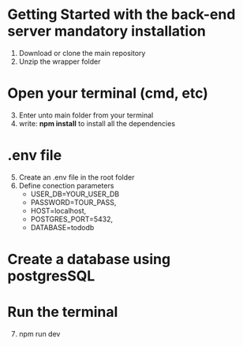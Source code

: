 # Getting Started with the back-end server mandatory installation
1. Download or clone the main repository
2. Unzip the wrapper folder

# Open your terminal (cmd, etc)
3. Enter unto main folder from your terminal
4. write: **npm install** to install all the dependencies

# .env file
5. Create an .env file in the root folder
6. Define conection parameters
    * USER_DB=YOUR_USER_DB
    * PASSWORD=TOUR_PASS,
    * HOST=localhost,
    * POSTGRES_PORT=5432,
    * DATABASE=tododb

# Create a database using postgresSQL

# Run the terminal
7. npm run dev